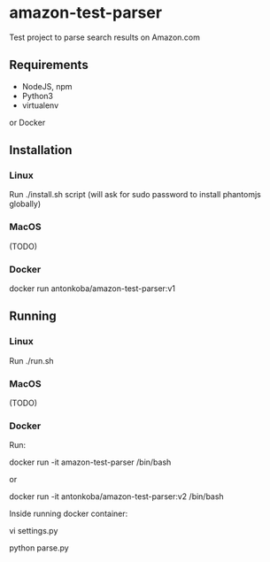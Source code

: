 # amazon-test-parser

Test project to parse search results on Amazon.com



## Requirements

- NodeJS, npm
- Python3
- virtualenv


or Docker



## Installation

### Linux

Run ./install.sh script (will ask for sudo password to install phantomjs globally)

### MacOS 

(TODO)

### Docker

docker run antonkoba/amazon-test-parser:v1



## Running

### Linux

Run ./run.sh <Your Search Query>

### MacOS

(TODO)

### Docker

Run:

docker run -it amazon-test-parser /bin/bash

or

docker run -it antonkoba/amazon-test-parser:v2 /bin/bash



Inside running docker container:

vi settings.py

python parse.py <Your Search Query>

